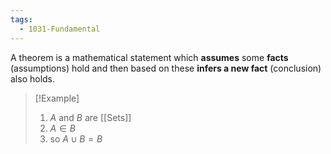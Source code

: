 ```yaml
---
tags:
  - 1031-Fundamental
---
```

A theorem is a mathematical statement which **assumes** some **facts** (assumptions) hold and then based on these **infers a new fact** (conclusion) also holds.

> [!Example]
>1.  $A$ and $B$ are [[Sets]]
> 2. $A \in B$
> 3. so $A\cup B = B$
